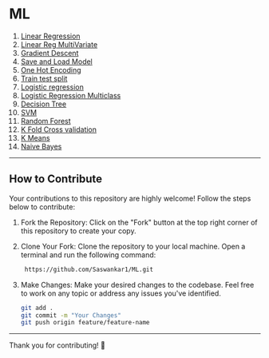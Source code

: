 # ML

1. [Linear Regression](1_linear_regression.ipynb)
2. [Linear Reg MultiVariate](2_linear_regression_multivariate.ipynb)
3. [Gradient Descent](gradient_descent.ipynb)
4. [Save and Load Model](4_save_and_load_model_using_pickle.ipynb)
5. [One Hot Encoding](one_hot_encoding.ipynb)
6. [Train test split](train_test_split.ipynb)
7. [Logistic regression](7_logistic_regression.ipynb)
8. [Logistic Regression Multiclass](8_logistic_regression_multiclass.ipynb)
9. [Decision Tree](9_decision_tree.ipynb)
10. [SVM](10_svm.ipynb)
11. [Random Forest](11_random_forest.ipynb)
12. [K Fold Cross validation](12_k_fold.ipynb)
13. [K Means](13_kmeans_tutorial.ipynb)
14. [Naive Bayes](14_naive_bayes_1_titanic_survival_prediction.ipynb)
----------------------------------------------------------------------------------------------

## How to Contribute

Your contributions to this repository are highly welcome! Follow the steps below to contribute:

1. Fork the Repository:
   Click on the "Fork" button at the top right corner of this repository to create your copy.

2. Clone Your Fork:
   Clone the repository to your local machine. Open a terminal and run the following command:
   ```bash
    https://github.com/Saswankar1/ML.git
   ```
3. Make Changes:
   Make your desired changes to the codebase. Feel free to work on any topic or address any issues you've identified.
   ```bash
   git add .
   git commit -m "Your Changes"
   git push origin feature/feature-name
   ```
----------------------------------------------------------------------------------------------


Thank you for contributing! 🚀
